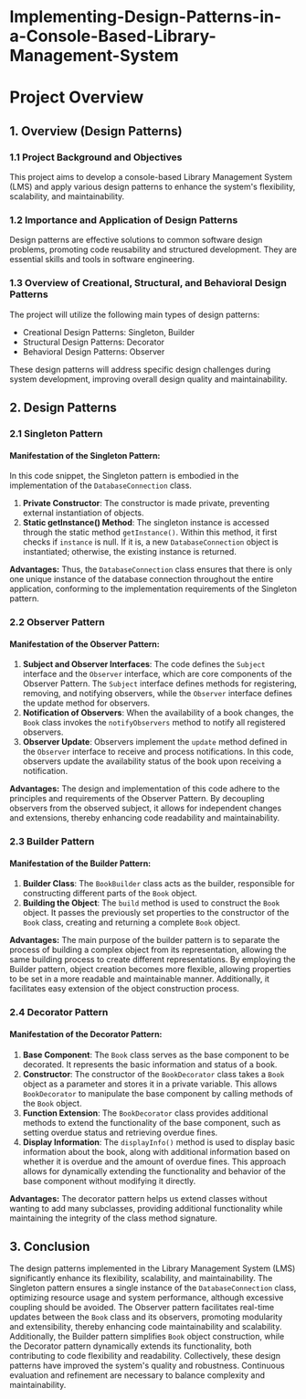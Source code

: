 # Implementing-Design-Patterns-in-a-Console-Based-Library-Management-System
# Project Overview

## 1. Overview (Design Patterns)

### 1.1 Project Background and Objectives
This project aims to develop a console-based Library Management System (LMS) and apply various design patterns to enhance the system's flexibility, scalability, and maintainability.

### 1.2 Importance and Application of Design Patterns
Design patterns are effective solutions to common software design problems, promoting code reusability and structured development. They are essential skills and tools in software engineering.

### 1.3 Overview of Creational, Structural, and Behavioral Design Patterns
The project will utilize the following main types of design patterns:
- Creational Design Patterns: Singleton, Builder
- Structural Design Patterns: Decorator
- Behavioral Design Patterns: Observer

These design patterns will address specific design challenges during system development, improving overall design quality and maintainability.

## 2. Design Patterns

### 2.1 Singleton Pattern

#### Manifestation of the Singleton Pattern:
In this code snippet, the Singleton pattern is embodied in the implementation of the `DatabaseConnection` class.
1. **Private Constructor**: The constructor is made private, preventing external instantiation of objects.
2. **Static getInstance() Method**: The singleton instance is accessed through the static method `getInstance()`. Within this method, it first checks if `instance` is null. If it is, a new `DatabaseConnection` object is instantiated; otherwise, the existing instance is returned.

**Advantages:**
Thus, the `DatabaseConnection` class ensures that there is only one unique instance of the database connection throughout the entire application, conforming to the implementation requirements of the Singleton pattern.

### 2.2 Observer Pattern

#### Manifestation of the Observer Pattern:
1. **Subject and Observer Interfaces**: The code defines the `Subject` interface and the `Observer` interface, which are core components of the Observer Pattern. The `Subject` interface defines methods for registering, removing, and notifying observers, while the `Observer` interface defines the update method for observers.
2. **Notification of Observers**: When the availability of a book changes, the `Book` class invokes the `notifyObservers` method to notify all registered observers.
3. **Observer Update**: Observers implement the `update` method defined in the `Observer` interface to receive and process notifications. In this code, observers update the availability status of the book upon receiving a notification.

**Advantages:**
The design and implementation of this code adhere to the principles and requirements of the Observer Pattern. By decoupling observers from the observed subject, it allows for independent changes and extensions, thereby enhancing code readability and maintainability.

### 2.3 Builder Pattern

#### Manifestation of the Builder Pattern:
1. **Builder Class**: The `BookBuilder` class acts as the builder, responsible for constructing different parts of the `Book` object.
2. **Building the Object**: The `build` method is used to construct the `Book` object. It passes the previously set properties to the constructor of the `Book` class, creating and returning a complete `Book` object.

**Advantages:**
The main purpose of the builder pattern is to separate the process of building a complex object from its representation, allowing the same building process to create different representations. By employing the Builder pattern, object creation becomes more flexible, allowing properties to be set in a more readable and maintainable manner. Additionally, it facilitates easy extension of the object construction process.

### 2.4 Decorator Pattern

#### Manifestation of the Decorator Pattern:
1. **Base Component**: The `Book` class serves as the base component to be decorated. It represents the basic information and status of a book.
2. **Constructor**: The constructor of the `BookDecorator` class takes a `Book` object as a parameter and stores it in a private variable. This allows `BookDecorator` to manipulate the base component by calling methods of the `Book` object.
3. **Function Extension**: The `BookDecorator` class provides additional methods to extend the functionality of the base component, such as setting overdue status and retrieving overdue fines.
4. **Display Information**: The `displayInfo()` method is used to display basic information about the book, along with additional information based on whether it is overdue and the amount of overdue fines. This approach allows for dynamically extending the functionality and behavior of the base component without modifying it directly.

**Advantages:**
The decorator pattern helps us extend classes without wanting to add many subclasses, providing additional functionality while maintaining the integrity of the class method signature.

## 3. Conclusion
The design patterns implemented in the Library Management System (LMS) significantly enhance its flexibility, scalability, and maintainability. The Singleton pattern ensures a single instance of the `DatabaseConnection` class, optimizing resource usage and system performance, although excessive coupling should be avoided. The Observer pattern facilitates real-time updates between the `Book` class and its observers, promoting modularity and extensibility, thereby enhancing code maintainability and scalability. Additionally, the Builder pattern simplifies `Book` object construction, while the Decorator pattern dynamically extends its functionality, both contributing to code flexibility and readability. Collectively, these design patterns have improved the system's quality and robustness. Continuous evaluation and refinement are necessary to balance complexity and maintainability.
